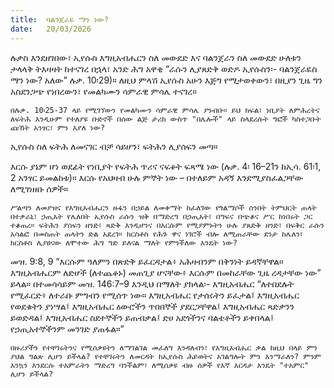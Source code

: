 ```yaml
---
title:  ባልንጀራዬ ማን ነው?
date:   20/03/2026
---
```


ሉቃስ እንደዘገበው፣ ኢየሱስ እግዚአብሔርን ስለ መውደድ እና ባልንጀራን ስለ መውደድ ሁለቱን ታላላቅ ትእዛዛት ከተናገረ በኋላ፣ አንድ ሕግ አዋቂ “ራሱን ሊያጸድቅ ወድዶ ኢየሱስን፡- ባልንጀራዬስ ማን ነው? አለው” ሉቃ. 10፡29)። ለዚህ ምላሽ ኢየሱስ አሁን እጅግ የሚታወቀውን፣ በዚያን ጊዜ ግን አስደንጋጭ የነበረውን፣ የመልካሙን ሳምራዊ ምሳሌ ተናገረ።

`በሉቃ. 10፡25-37 ላይ የሚገኘውን የመልካሙን ሳምራዊ ምሳሌ ያንብቡ። ይህ ክፍል፣ ነቢያት ለምሕረትና ለፍትሕ እንዲሁም የተለያዩ ቡድኖች በሰው ልጅ ታሪክ ውስጥ "በሌሎች" ላይ ስላደረሱት ግፎች ካስተጋቡት ጩኸት አንፃር፣ ምን እያለ ነው?`

ኢየሱስ ስለ ፍትሕ ለመናገር ብቻ ሳይሆን፣ ፍትሕን ሊያሰፍን መጣ።

እርሱ ያኔም ሆነ ወደፊት የነቢያት የፍትሕ ጥሪና ናፍቆት ፍጻሜ ነው (ሉቃ. 4፡ 16–21ን ከኢሳ. 61፡1, 2 አንፃር ይመልከቱ)። እርሱ የአህዛብ ሁሉ ምኞት ነው – በተለይም አዳኝ እንደሚያስፈልጋቸው ለሚገነዘቡ ሰዎች።

`ሥልጣን ለመያዝና የእግዚአብሔርን ዙፋን በኃይል ለመቀማት ከፈለገው የጎልማሶች ሰንበት ትምህርት ጠላት በተቃራኒ፣ ኃጢአት የሌለበት ኢየሱስ ራሱን ዝቅ በማድረግ በኃጢአት፣ በግፍና በጭቆና ሥር ከነበሩት ጋር ተቆጠረ። ፍትሕን ያሰፍን ዘንድ፣ ጻድቅ እንዲሆንና በእርሱም የሚያምኑትን ሁሉ ያጸድቅ ዘንድ፣ በፍቅር ራሱን አሳልፎ በመስጠት ጠላትን ድል አደረገ። ክርስቶስ የሕጉ ዋና ነገሮች ብሎ ለሚጠራቸው ደንታ ከሌለን፣ ክርስቶስ ሊያፀናው ለሞተው ሕግ ግድ ይለናል ማለት የምንችለው እንዴት ነው?`

መዝ. 9:8, 9 “እርሱም ዓለምን በጽድቅ ይፈርዳታል፥ አሕዛብንም በቅንነት ይዳኛቸዋል። እግዚአብሔርም ለድሆች (ለተጨቆኑ) መጠጊያ ሆናቸው፥ እርሱም በመከራቸው ጊዜ ረዳታቸው ነው” ይላል። በተመሳሳይም መዝ. 146:7–9 እንዲህ በማለት ያክላል፡- እግዚአብሔር “ለተበደሉት የሚፈርድ፥ ለተራቡ ምግብን የሚሰጥ ነው። እግዚአብሔር የታሰሩትን ይፈታል፤ እግዚአብሔር የወደቁትን ያነሣል፤ እግዚአብሔር ዕውሮችን ጥበበኞች ያደርጋቸዋል፤ እግዚአብሔር ጻድቃንን ይወድዳል፤ እግዚአብሔር ስደተኞችን ይጠብቃል፤ ድሀ አደጎችንና ባልቴቶችን ይቀበላል፤ የኃጢአተኞችንም መንገድ ያጠፋል።”

`በዙሪያችን የተቸገሩትንና የሚሰቃዩትን ለማገልገል መፈለግ እንዳለብን፣ የእግዚአብሔር ቃል ከዚህ በላይ ምን ያህል ግልጽ ሊሆን ይችላል? የተቸገሩትን ለመርዳት ከኢየሱስ ሕይወትና አገልግሎት ምን እንማራለን? ምንም እንኳን እንደርሱ ተአምራትን ማድረግ ባንችልም፣ ለሚሰቃዩ ብዙ ሰዎች የእኛ እርዳታ እንዴት "ተአምር" ሊሆን ይችላል?`